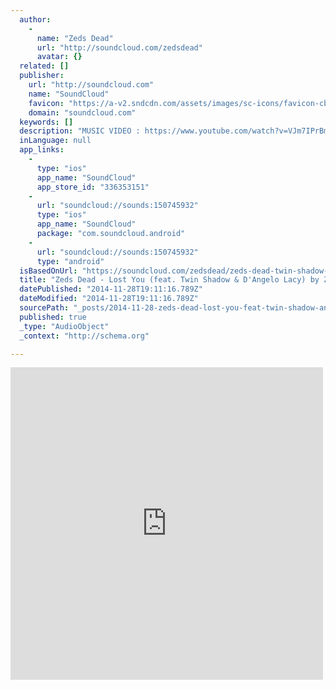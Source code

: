 ```yaml
---
  author: 
    - 
      name: "Zeds Dead"
      url: "http://soundcloud.com/zedsdead"
      avatar: {}
  related: []
  publisher: 
    url: "http://soundcloud.com"
    name: "SoundCloud"
    favicon: "https://a-v2.sndcdn.com/assets/images/sc-icons/favicon-cb20269e.ico"
    domain: "soundcloud.com"
  keywords: []
  description: "MUSIC VIDEO : https://www.youtube.com/watch?v=VJm7IPrBmLY Zeds Dead www.facebook.com/zedsdead www.twitter.com/whoszed www.instagram.com/zedsdeadofficial Twin Shadow www.facebook.com/twnshdw www.twitter.com/twinshadow www.instagram.com/thetwinshadow"
  inLanguage: null
  app_links: 
    - 
      type: "ios"
      app_name: "SoundCloud"
      app_store_id: "336353151"
    - 
      url: "soundcloud://sounds:150745932"
      type: "ios"
      app_name: "SoundCloud"
      package: "com.soundcloud.android"
    - 
      url: "soundcloud://sounds:150745932"
      type: "android"
  isBasedOnUrl: "https://soundcloud.com/zedsdead/zeds-dead-twin-shadow-lost-you-feat-dangelo-lacy"
  title: "Zeds Dead - Lost You (feat. Twin Shadow & D'Angelo Lacy) by Zeds Dead"
  datePublished: "2014-11-28T19:11:16.789Z"
  dateModified: "2014-11-28T19:11:16.789Z"
  sourcePath: "_posts/2014-11-28-zeds-dead-lost-you-feat-twin-shadow-and-dangelo-lacy-by.md"
  published: true
  _type: "AudioObject"
  _context: "http://schema.org"

---
```

<iframe src="https://cdn.embedly.com/widgets/media.html?src=https%3A%2F%2Fw.soundcloud.com%2Fplayer%2F%3Fvisual%3Dtrue%26url%3Dhttp%253A%252F%252Fapi.soundcloud.com%252Ftracks%252F150745932%26show_artwork%3Dtrue&amp;url=https%3A%2F%2Fsoundcloud.com%2Fzedsdead%2Fzeds-dead-twin-shadow-lost-you-feat-dangelo-lacy&amp;image=http%3A%2F%2Fi1.sndcdn.com%2Fartworks-000080171402-jb9a39-t500x500.jpg&amp;key=b7d04c9b404c499eba89ee7072e1c4f7&amp;type=text%2Fhtml&amp;schema=soundcloud" width="500" height="500" scrolling="no" frameborder="0" allowfullscreen="allowfullscreen" style=""></iframe>